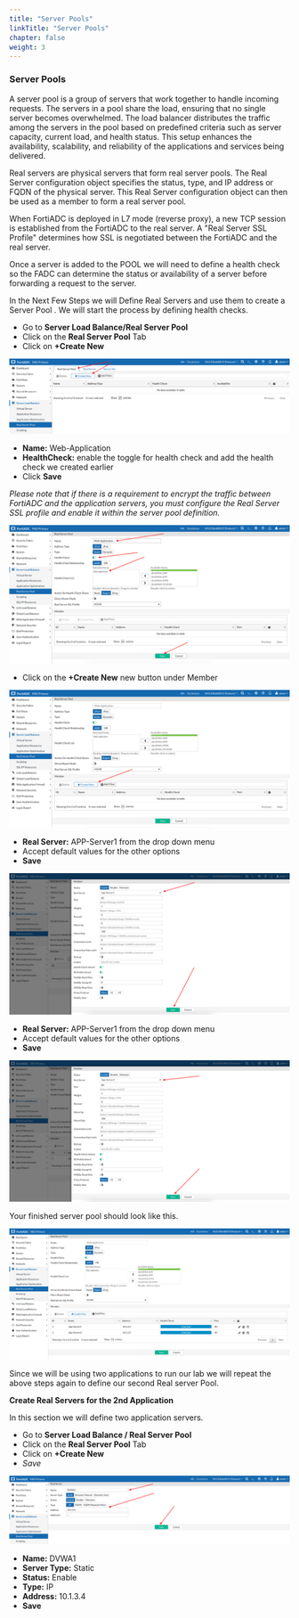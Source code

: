 ```yaml
---
title: "Server Pools"
linkTitle: "Server Pools"
chapter: false
weight: 3 
---
```


### **Server Pools**
A server pool is a group of servers that work together to handle incoming requests. The servers in a pool share the load, ensuring that no single server becomes overwhelmed. The load balancer distributes the traffic among the servers in the pool based on predefined criteria such as server capacity, current load, and health status. This setup enhances the availability, scalability, and reliability of the applications and services being delivered.

Real servers are physical servers that form real server pools. The Real Server configuration object specifies the status, type, and IP address or FQDN of the physical server. This Real Server configuration object can then be used as a member to form a real server pool.

When FortiADC is deployed in L7 mode (reverse proxy), a new TCP session is established from the FortiADC to the real server. A "Real Server SSL Profile" determines how SSL is negotiated between the FortiADC and the real server.

Once a server is added to the POOL we will need to define a health check so the FADC  can determine the status or availability of a server before forwarding a request to the server.

In the Next Few Steps we will Define Real Servers and use them to create a Server Pool .  We will start the process by defining health checks.

- Go to **Server Load Balance/Real Server Pool** 
- Click on the **Real Server Pool** Tab
- Click on **+Create New**

![](fad-serverpool.png)

- **Name:** Web-Application 
- **HealthCheck:** enable the toggle for health check and add the health check we created earlier
- Click **Save** 

_Please note that if there is a requirement to encrypt the traffic between FortiADC and the application servers, you must configure the Real Server SSL profile and enable it within the server pool definition._

![](fad-serverpool1.png)

- Click on the **+Create New** new button under Member 

![](fad-serverpool2.png)

- **Real Server:**  APP-Server1 from the drop down menu
- Accept default values for the other options
- **Save**

![](pool-mbr1a.png)

- **Real Server:**  APP-Server1 from the drop down menu
- Accept default values for the other options
- **Save**

![](pool-mbr2a.png)

Your finished server pool should look like this.

![](finished-svr-pool1.png)

Since we will be using two applications to run our lab we will repeat the above steps again to define our second Real server Pool. 

**Create Real Servers for the 2nd Application**

In this section we will define two application servers.

- Go to **Server Load Balance / Real Server Pool**
- Click on the **Real Server Pool** Tab
- Click on **+Create New**
- *Save*

![](svr-dvwa1.png)

- **Name:** DVWA1
- **Server Type:** Static
- **Status:** Enable
- **Type:** IP
- **Address:** 10.1.3.4
- **Save**

